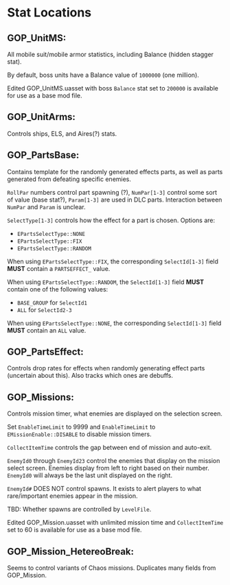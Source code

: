 # Stat Locations

## GOP_UnitMS:
All mobile suit/mobile armor statistics, including Balance (hidden stagger stat).

By default, boss units have a Balance value of `1000000` (one million).

Edited GOP_UnitMS.uasset with boss `Balance` stat set to `200000` is available for use as a base mod file.

## GOP_UnitArms:
Controls ships, ELS, and Aires(?) stats.

## GOP_PartsBase:
Contains template for the randomly generated effects parts, as well as parts generated from defeating specific enemies.

`RollPar` numbers control part spawning (?), `NumPar[1-3]` control some sort of value (base stat?), `Param[1-3]` are used in DLC parts. Interaction between `NumPar` and `Param` is unclear.

`SelectType[1-3]` controls how the effect for a part is chosen. Options are:
- `EPartsSelectType::NONE`
- `EPartsSelectType::FIX`
- `EPartsSelectType::RANDOM`

When using `EPartsSelectType::FIX`, the corresponding `SelectId[1-3]` field **MUST** contain a `PARTSEFFECT_` value.

When using `EPartsSelectType::RANDOM`, the `SelectId[1-3]` field **MUST** contain one of the following values:
- `BASE_GROUP` for `SelectId1`
- `ALL` for `SelectId2-3`

When using `EPartsSelectType::NONE`, the corresponding `SelectId[1-3]` field **MUST** contain an `ALL` value.

## GOP_PartsEffect:
Controls drop rates for effects when randomly generating effect parts (uncertain about this). Also tracks which ones are debuffs.

## GOP_Missions:
Controls mission timer, what enemies are displayed on the selection screen.

Set `EnableTimeLimit` to 9999 and `EnableTimeLimit` to `EMissionEnable::DISABLE` to disable mission timers.

`CollectItemTime` controls the gap between end of mission and auto-exit.

`EnemyId0` through `EnemyId23` control the enemies that display on the mission select screen. Enemies display from left to right based on their number. `EnemyId0` will always be the last unit displayed on the right.

`EnemyId#` DOES NOT control spawns. It exists to alert players to what rare/important enemies appear in the mission.

TBD: Whether spawns are controlled by `LevelFile`.

Edited GOP_Mission.uasset with unlimited mission time and `CollectItemTime` set to 60 is available for use as a base mod file.

## GOP_Mission_HetereoBreak:
Seems to control variants of Chaos missions. Duplicates many fields from GOP_Mission.